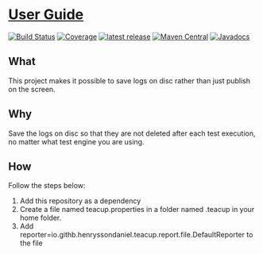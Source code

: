 # [User Guide](https://henryssondaniel.github.io/teacup.github.io/)
[![Build Status](https://travis-ci.com/HenryssonDaniel/teacup-java-report-file.svg?branch=master)](https://travis-ci.com/HenryssonDaniel/teacup-java-report-file)
[![Coverage](https://sonarcloud.io/api/project_badges/measure?project=HenryssonDaniel_teacup-java-report-file&metric=coverage)](https://sonarcloud.io/dashboard?id=HenryssonDaniel_teacup-java-report-file)
[![latest release](https://img.shields.io/badge/release%20notes-1.0.4-yellow.svg)](https://github.com/HenryssonDaniel/teacup-java-report-file/blob/master/doc/release-notes/official.md)
[![Maven Central](https://img.shields.io/maven-central/v/io.github.henryssondaniel.teacup.report/file.svg)](http://search.maven.org/#search%7Cgav%7C1%7Cg%3A%22io.github.henryssondaniel.teacup.report%22%20AND%20a%3A%22file%22)
[![Javadocs](https://www.javadoc.io/badge/io.github.henryssondaniel.teacup.report/file.svg)](https://www.javadoc.io/doc/io.github.henryssondaniel.teacup.report/file)
## What ##
This project makes it possible to save logs on disc rather than just publish on the screen.
## Why ##
Save the logs on disc so that they are not deleted after each test execution, no matter what test
engine you are using.
## How ##
Follow the steps below:
1. Add this repository as a dependency
1. Create a file named teacup.properties in a folder named .teacup in your home folder.
1. Add reporter=io.githb.henryssondaniel.teacup.report.file.DefaultReporter to the file